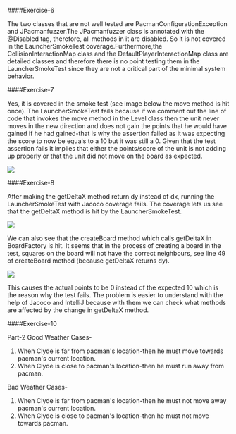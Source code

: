 ####Exercise-6

The two classes that are not well tested are PacmanConfigurationException and JPacmanfuzzer.The JPacmanfuzzer class is annotated with the @Disabled tag, therefore, all methods in it are disabled. So it is not covered in the LauncherSmokeTest coverage.Furthermore,the CollisionInteractionMap class and the
DefaultPlayerInteractionMap class are detailed classes and therefore there is no point testing them in the LauncherSmokeTest since they are not a critical part of the minimal system behavior.

####Exercise-7

Yes, it is covered in the smoke test (see image below the move method is hit once). The LauncherSmokeTest fails because if we comment out the line of code that invokes the move method in the Level class then
the unit never moves in the new direction and does not gain the points that he would have gained if he had gained-that is why the assertion failed as it was
expecting the score to now be equals to a 10 but it was still a 0. Given that the test assertion fails it implies that either the points/score of the unit is
not adding up properly or that the unit did not move on the board as expected.

<img src = "https://media.discordapp.net/attachments/546026199197941775/573954893296041990/SQT_exercise_7.PNG">

####Exercise-8

After making the getDeltaX method return dy instead of dx, running the LauncherSmokeTest with Jacoco coverage fails.
The coverage lets us see that the getDeltaX method is hit by the LauncherSmokeTest.

<img src = "https://media.discordapp.net/attachments/546026199197941775/573955038901305345/SQT_exercise_8_-_1.PNG"> 

We can also see that the createBoard method which calls getDeltaX in BoardFactory is hit. 
It seems that in the process of creating a board in the test, 
squares on the board will not have the correct neighbours, see line 49 of createBoard method (because getDeltaX returns dy). 

<img src = "https://media.discordapp.net/attachments/546026199197941775/573955077119803392/SQT_exercise_8_-_2.PNG" length = 75>

This causes the actual points to be 0 instead of the expected 10 which is the reason  why the test fails. 
The problem is easier to understand with the help of Jacoco and IntelliJ 
because with them we can check what methods are affected by the change in getDeltaX method.  

####Exercise-10

Part-2
  Good Weather Cases-
  1. When Clyde is far from pacman's location-then he must move towards pacman's current location.
  2. When Clyde is close to pacman's location-then he must run away from pacman.
  
  Bad Weather Cases-
  1. When Clyde is far from pacman's location-then he must not move away pacman's current location.
  2. When Clyde is close to pacman's location-then he must not move towards pacman.
